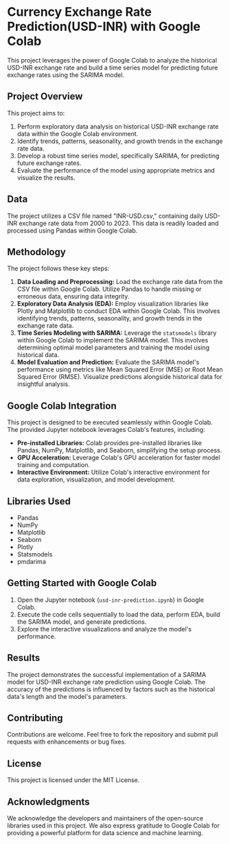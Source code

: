 # Currency Exchange Rate Prediction(USD-INR) with Google Colab

This project leverages the power of Google Colab to analyze the historical USD-INR exchange rate and build a time series model for predicting future exchange rates using the SARIMA model.

## Project Overview

This project aims to:

1. Perform exploratory data analysis on historical USD-INR exchange rate data within the Google Colab environment.
2. Identify trends, patterns, seasonality, and growth trends in the exchange rate data.
3. Develop a robust time series model, specifically SARIMA, for predicting future exchange rates.
4. Evaluate the performance of the model using appropriate metrics and visualize the results.

## Data

The project utilizes a CSV file named "INR-USD.csv," containing daily USD-INR exchange rate data from 2000 to 2023. This data is readily loaded and processed using Pandas within Google Colab.

## Methodology

The project follows these key steps:

1. **Data Loading and Preprocessing:** Load the exchange rate data from the CSV file within Google Colab. Utilize Pandas to handle missing or erroneous data, ensuring data integrity.
2. **Exploratory Data Analysis (EDA):** Employ visualization libraries like Plotly and Matplotlib to conduct EDA within Google Colab. This involves identifying trends, patterns, seasonality, and growth trends in the exchange rate data.
3. **Time Series Modeling with SARIMA:** Leverage the `statsmodels` library within Google Colab to implement the SARIMA model. This involves determining optimal model parameters and training the model using historical data.
4. **Model Evaluation and Prediction:** Evaluate the SARIMA model's performance using metrics like Mean Squared Error (MSE) or Root Mean Squared Error (RMSE). Visualize predictions alongside historical data for insightful analysis.

## Google Colab Integration

This project is designed to be executed seamlessly within Google Colab. The provided Jupyter notebook leverages Colab's features, including:

- **Pre-installed Libraries:** Colab provides pre-installed libraries like Pandas, NumPy, Matplotlib, and Seaborn, simplifying the setup process.
- **GPU Acceleration:** Leverage Colab's GPU acceleration for faster model training and computation.
- **Interactive Environment:** Utilize Colab's interactive environment for data exploration, visualization, and model development.

## Libraries Used

- Pandas
- NumPy
- Matplotlib
- Seaborn
- Plotly
- Statsmodels
- pmdarima

## Getting Started with Google Colab

1. Open the Jupyter notebook (`usd-inr-prediction.ipynb`) in Google Colab.
2. Execute the code cells sequentially to load the data, perform EDA, build the SARIMA model, and generate predictions.
3. Explore the interactive visualizations and analyze the model's performance.

## Results

The project demonstrates the successful implementation of a SARIMA model for USD-INR exchange rate prediction using Google Colab. The accuracy of the predictions is influenced by factors such as the historical data's length and the model's parameters.

## Contributing

Contributions are welcome. Feel free to fork the repository and submit pull requests with enhancements or bug fixes.

## License

This project is licensed under the MIT License.

## Acknowledgments

We acknowledge the developers and maintainers of the open-source libraries used in this project. We also express gratitude to Google Colab for providing a powerful platform for data science and machine learning.
